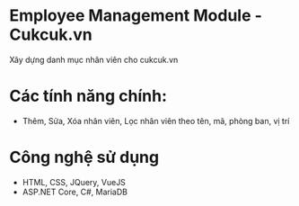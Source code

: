 # Employee Management Module - Cukcuk.vn
Xây dựng danh mục nhân viên cho cukcuk.vn
# Các tính năng chính:
- Thêm, Sửa, Xóa nhân viên, Lọc nhân viên theo tên, mã, phòng ban, vị trí
# Công nghệ sử dụng
- HTML, CSS, JQuery, VueJS
- ASP.NET Core, C#, MariaDB
